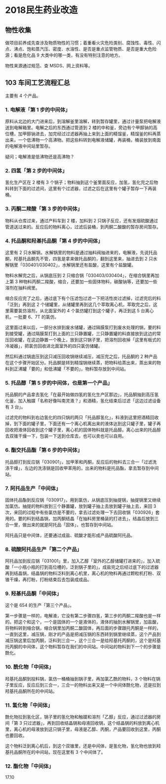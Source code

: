 # 2018民生药业改造

## 物性收集

做项目前养成先查涉及物质物性的习惯；着重看火灾危险类别、腐蚀性、毒性、闪点、沸点、饱和蒸汽压、密度、水溶性、是否是重点监管物质、是否是重大危险源；看是危化品 9 大类中的哪一类，有没有特别注意的地方。

物性来源通过规范、查 MSDS、网上资料等。

## 103 车间工艺流程汇总

主要有 4 个产品。

### 1. 电解液「第 1 步的中间体」

原料从北边的大门进来后，到溶解釜里溶解，转到暂存罐里，通过计量泵把电解液送到电解箱里。电解之后的东西通过管道到 2 楼的中和釜，旁边有个甲醇钠的高位槽，加甲醇钠进去，加完经过过滤器再抽上来到上面的精馏釜，精馏釜的料再蒸出来，一个低沸物一个高沸物。把这些料转到电解液储罐，再装桶，桶装放到南面的电解液中间站里暂存。

疑问；电解液是低沸物还是高沸物？

### 2. 四氢「第 2 步的中间体」

氢化生产区在 2 楼有 3 个锅子；物料抽到这个釜里面反应，加氢，氢化完之后物料转到下面的过滤间，这里有个过滤器，过滤之后在这里有个罐子暂存一下再装桶。

### 3. 丙酮二羧酸「第 3 步的中间体」

物料从仓库过来，通过产料车到 2 楼，加料到 2 只锅子反应，还有发烟硫酸通过管道送过来的。反应后的物料离心，过滤后装桶，到丙酮二酸酸的暂存房间暂存。

### 4. 托品酮和羟基托品酮「第 4 步的中间体」

这里有 2 只水解锅，水解锅里的物料是通过抽料阀抽进来的，电解液，先说托品酮，羟基托品酮先不管，四氢是拿来做托品酮的，翻到这里来，抽进去到 2 只水解锅里「030401/030402」，水解锅里还有盐酸，这里有个盐酸罐。

物料水解完之后，从锅底压到 2 只缩合锅「030403/030404」，在缩合锅里再加上第 3 种物料丙酮二羧酸，缩合，还要加一些固体物料，碳酸钠等，还要加一些溶剂在抽料阀里。

缩合反应完了之后，通过底下有个压滤包过滤一下把活性炭过滤掉，过滤完后的料「泛到」再到这 2 个储罐里，从储罐里再到这几个萃取离心机，萃取完之后，这里需要氯仿溶剂，从北面室外的 4 个氯仿罐打到这个罐子，再泛到这 5 台离心机，一批要 6、7T 的氯仿。

这里面过来以后，一部分水排到废水储罐，通过隔膜泵打到废水处理的锅，要的料到接受罐，通过隔膜泵打到上面的三只静置罐，三只静置罐的料直接放到这边的常压回收罐，在这边静置一个晚上，放到这只锅子里，把溶剂回收掉「这里有板式的冷凝器」，把氯仿回收进北面室外的四只氯仿储罐。

然后料通过锅底压到这只减压回收锅继续减压，减压完之后，托品酮的 2 种产品在这个步骤开始区分。托品酮是转到精馏锅继续蒸，把物料给蒸出来，蒸出来的物料到正沸罐「要的」和低沸罐「不要的」，物料暂存放到中间站。

### 5. 托品醇「第 5 步的中间体，也是第一个产品」

托品酮的产品拿去氢化「在最开始做四氢的氢化生产区那边」，托品酮抽到高压氢化釜，加入触媒「名称好像叫南灵液？」和酒精，氢化结束后过滤「这边过滤设备有 3 台」。

过滤完的物料到右边氢化的四只锅的两只「托品醇氢化」，料液到这里把酒精回收掉，到下面的罐子里，下面还有一个离心机离出来的液体达到这只罐子里，罐子再回收把液体回收到这个罐子里，离心机的固体物料就是托品醇。离心出来的托品醇去双锥干燥一下，包装一下送到仓库去，也可以卖也可以自用。

### 6. 酯交托品酯「第 6 步的中间体」

托品醇打到反应锅「030901」，加甲苯和丙酮，反应后的物料去三合一「过滤洗涤干燥」，左边的洗涤锅是回收甲苯用的，出来的物料是托品酯，拿去暂存到中间站。

### 7. 阿托品生产「中间体」

固体托品酯到反应锅「030917」，用到氯仿，从锅底压到抽提锅，抽提锅里又继续加氯仿。抽提的物料放到三个静置罐，放到罐子抽上去放到罐子抽上去，来回 3 次，来回的过程中有些氯仿是不要的，拿去过滤处理一下去回收锅「030926」套用的。要的料到结晶锅，加丙酮结晶「在抽料房里桶装的打进去」，结晶后放到三合一里，做出来的就是阿托品「固体」，也暂存到中间站。

阿托品只是中间体，还要通过成盐、硫酸才能形成产品硫酸阿托品。

### 8. 硫酸阿托品生产「第二个产品」

阿托品加到反应锅「031001」里，加入乙醇「室外的乙醇储罐打进来的」，加入硫酸「一小瓶小瓶的打到高位槽的，泛到锅子里的」，成盐完之后经过底下的过滤器再到结晶锅，结晶锅的物料泛料到离心机里，离心机的物料再通过颗粒机打粉、双锥干燥，再打粉，打粉结束后去包装成成品。

### 9. 羟基托品酮「中间体」
这个是 654 的生产「第三个产品」。

第一步骤是一样的，电解液，它没有第二步骤四氢，第三步的丙酮二羧酸也是一样的。把这个和这个，一个是固体的一个是液体的，液体的抽到水解锅里，加盐酸，将物料转到缩合锅，缩合锅里加丙酮二酸固体，再后面的步骤跟托丙酮是一样的，一直到这里，减压锅，刚才的产品是把减压锅的东西转到锅里继续蒸，这个产品到减压锅这里后加丙酮，泛料到三合一，这个三合一是给羟基托丙酮的，这个是羟基托丙酮的中间体，这个物料暂存在我们的中间站。中间站的物料到下一个的步骤是酰化。

### 10. 酰化物「中间体」
羟基托品酮到投料锅，氯仿一桶桶抽到锅子里，再加氯乙酰的物料，3 个物料在锅子里反应，反应后到三合一，三合一的物料出来又是一个中间体酰化物，还是拉到羟基托品酮所在的中间站。

### 11. 氢化物「中间体」
酰化物拉到氢化区，锅子里的氢化物和触媒和溶剂「乙醇」反应，通过过滤器的房间「第 3 只过滤器」，再到回收结晶锅和母液回收锅，这个结晶锅的料放到离心机里，离心机的母液放到这只锅子里，母液是乙醇、丙酮，产品要回收到这里，丙酮也要回收。

这个物料泛到离心机后，到这个双锥里，还是中间体，是氢化物，氢化物也放到羟基托品酮所在的中间站，现在这里有 3 个中间体了。

### 12. 酯化物「中间体」







17.10


